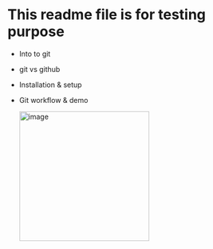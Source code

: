 # This readme file is for testing purpose
* Into to git
* git vs github
* Installation & setup
* Git workflow & demo
  
  <img width="260" alt="image" src="https://github.com/kirandate/first-contributions/assets/108939662/a44599ac-8071-4bd8-b67c-05b647ed96bd">

```git add
```
```git commit -m
```
```git push origin main
```

